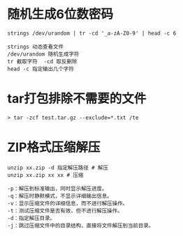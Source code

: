 # 随机生成6位数密码

```
strings /dev/urandom | tr -cd '_a-zA-Z0-9' | head -c 6 

strings 动态查看文件
/dev/urandom 随机生成字符
tr 截取字符  -cd 取反删除
head -c 指定输出几个字符
```

# tar打包排除不需要的文件

```
> tar -zcf test.tar.gz --exclude=*.txt /te
```

# ZIP格式压缩解压

```
unzip xx.zip -d 指定解压路径 # 解压
unzip xx.zip xx xx # 压缩

-p：解压到标准输出，同时显示解压进度。
-q：解压时静默模式，不显示详细输出信息。
-v：显示压缩文件的详细信息，而不进行解压操作。
-t：测试压缩文件是否有效，但不进行解压操作。
-d：指定解压目录。
-j：跳过压缩文件中的目录结构，直接将文件解压到当前目录。
```

